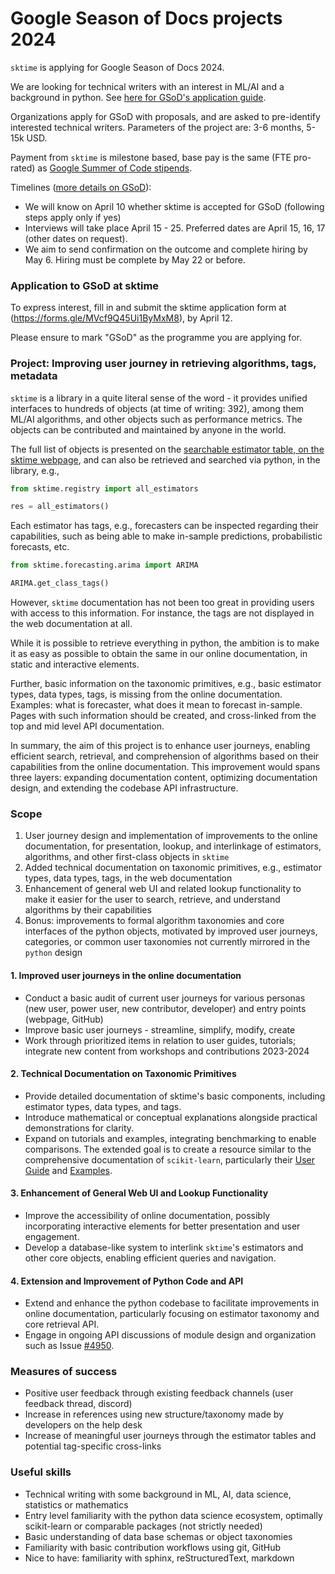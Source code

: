 # Google Season of Docs projects 2024

`sktime` is applying for Google Season of Docs 2024.

We are looking for technical writers with an interest in ML/AI and a background in python.
See [here for GSoD's application guide](https://developers.google.com/season-of-docs/docs/tech-writer-guide).

Organizations apply for GSoD with proposals, and are asked to pre-identify interested technical writers.
Parameters of the project are: 3-6 months, 5-15k USD.

Payment from `sktime` is milestone based, base pay is the same (FTE pro-rated) as [Google Summer of Code stipends](https://developers.google.com/open-source/gsoc/help/student-stipends).

Timelines ([more details on GSoD](https://developers.google.com/season-of-docs/docs/timeline)):

* We will know on April 10 whether sktime is accepted for GSoD (following steps apply only if yes)
* Interviews will take place April 15 - 25. Preferred dates are April 15, 16, 17 (other dates on request).
* We aim to send confirmation on the outcome and complete hiring by May 6. Hiring must be complete by May 22 or before.

### Application to GSoD at sktime

To express interest, fill in and submit the sktime application form at (https://forms.gle/MVcf9Q45Ui1ByMxM8), by April 12.

Please ensure to mark "GSoD" as the programme you are applying for.


### Project: Improving user journey in retrieving algorithms, tags, metadata

`sktime` is a library in a quite literal sense of the word - it provides unified interfaces to hundreds of objects (at time of writing: 392),
among them ML/AI algorithms, and other objects such as performance metrics. The objects can be contributed and maintained by anyone in the world.

The full list of objects is presented on the [searchable estimator table, on the sktime webpage](https://www.sktime.net/en/latest/estimator_overview.html),
and can also be retrieved and searched via python, in the library, e.g.,

```python
from sktime.registry import all_estimators

res = all_estimators()
```

Each estimator has tags, e.g., forecasters can be inspected regarding their capabilities, such as being able to make in-sample predictions, probabilistic forecasts, etc.

```python
from sktime.forecasting.arima import ARIMA

ARIMA.get_class_tags()
```

However, `sktime` documentation has not been too great in providing users with access to this information.
For instance, the tags are not displayed in the web documentation at all.

While it is possible to retrieve everything in python, the ambition is to make it as easy as possible to obtain the same in our online documentation, in static and interactive elements.

Further, basic information on the taxonomic primitives, e.g., basic estimator types, data types, tags, is missing from the online documentation. Examples: what is forecaster, what does it mean to forecast in-sample.
Pages with such information should be created, and cross-linked from the top and mid level API documentation.

In summary, the aim of this project is to enhance user journeys, enabling efficient search, retrieval, and comprehension of algorithms based on their capabilities from the online documentation. This improvement would spans three layers: expanding documentation content, optimizing documentation design, and extending the codebase API infrastructure.

### Scope

1. User journey design and implementation of improvements to the online documentation, for presentation, lookup, and interlinkage of estimators, algorithms, and other first-class objects in `sktime`
2. Added technical documentation on taxonomic primitives, e.g., estimator types, data types, tags, in the web documentation
3. Enhancement of general web UI and related lookup functionality to make it easier for the user to search, retrieve, and understand algorithms by their capabilities
4. Bonus: improvements to formal algorithm taxonomies and core interfaces of the python objects, motivated by improved user journeys, categories, or common user taxonomies not currently mirrored in the `python` design

#### 1. Improved user journeys in the online documentation

* Conduct a basic audit of current user journeys for various personas (new user, power user, new contributor, developer) and entry points (webpage, GitHub)
* Improve basic user journeys - streamline, simplify, modify, create
* Work through prioritized items in relation to user guides, tutorials; integrate new content from workshops and contributions 2023-2024

#### 2. Technical Documentation on Taxonomic Primitives

* Provide detailed documentation of sktime's basic components, including estimator types, data types, and tags.
* Introduce mathematical or conceptual explanations alongside practical demonstrations for clarity.
* Expand on tutorials and examples, integrating benchmarking to enable comparisons. The extended goal is to create a resource similar to the comprehensive documentation of `scikit-learn`, particularly their [User Guide](https://scikit-learn.org/stable/user_guide.html) and [Examples](https://scikit-learn.org/stable/auto_examples/index.html).

#### 3.  Enhancement of General Web UI and Lookup Functionality

* Improve the accessibility of online documentation, possibly incorporating interactive elements for better presentation and user engagement.
* Develop a database-like system to interlink `sktime`'s estimators and other core objects, enabling efficient queries and navigation.

#### 4. Extension and Improvement of Python Code and API

* Extend and enhance the python codebase to facilitate improvements in online documentation, particularly focusing on estimator taxonomy and core retrieval API.
* Engage in ongoing API discussions of module design and organization such as Issue [#4950](https://github.com/sktime/sktime/issues/4950).

### Measures of success

* Positive user feedback through existing feedback channels (user feedback thread, discord)
* Increase in references using new structure/taxonomy made by developers on the help desk
* Increase of meaningful user journeys through the estimator tables and potential tag-specific cross-links

### Useful skills

* Technical writing with some background in ML, AI, data science, statistics or mathematics
* Entry level familiarity with the python data science ecosystem, optimally scikit-learn or comparable packages (not strictly needed)
* Basic understanding of data base schemas or object taxonomies
* Familiarity with basic contribution workflows using git, GitHub
* Nice to have: familiarity with sphinx, reStructuredText, markdown

